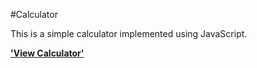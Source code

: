#Calculator

This is a simple calculator implemented using JavaScript. 

 
**['View Calculator'](https://www.bitballoon.com/sites/cashier-suit-45113)**
